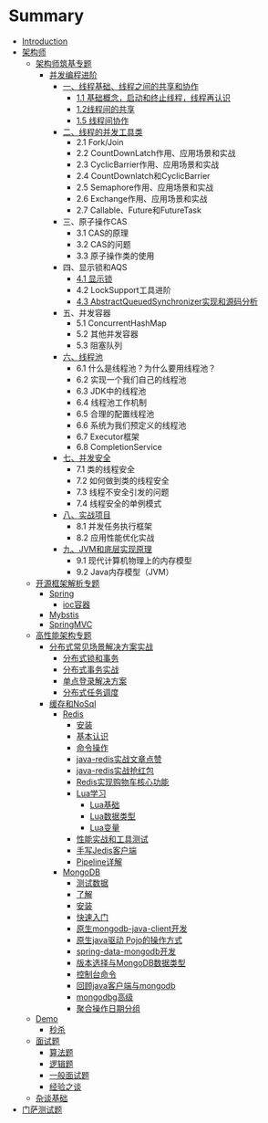 # Summary

* [Introduction](README.md)
* [架构师](jia-gou-shi.md)
  * [架构师筑基专题](chapter1.md)
    * [并发编程进阶](chapter1/bing-fa-bian-cheng-jin-jie.md)
      * [一、线程基础、线程之间的共享和协作](chapter1/bing-fa-bian-cheng-jin-jie/xian-cheng-ji-chu-3001-xian-cheng-zhi-jian-de-gong-xiang-he-xie-zuo.md)
        * [1.1 基础概念，启动和终止线程，线程再认识](chapter1/bing-fa-bian-cheng-jin-jie/xian-cheng-ji-chu-3001-xian-cheng-zhi-jian-de-gong-xiang-he-xie-zuo/ji-chu-gai-nian.md)
        * [1.2线程间的共享](chapter1/bing-fa-bian-cheng-jin-jie/xian-cheng-ji-chu-3001-xian-cheng-zhi-jian-de-gong-xiang-he-xie-zuo/xian-cheng-jian-de-gong-xiang.md)
        * [1.5 线程间协作](chapter1/bing-fa-bian-cheng-jin-jie/xian-cheng-ji-chu-3001-xian-cheng-zhi-jian-de-gong-xiang-he-xie-zuo/xian-cheng-jian-xie-zuo.md)
      * [二、线程的并发工具类](chapter1/bing-fa-bian-cheng-jin-jie/er-3001-xian-cheng-de-bing-fa-gong-ju-lei.md)
        * 2.1 Fork/Join
        * 2.2 CountDownLatch作用、应用场景和实战
        * 2.3 CyclicBarrier作用、应用场景和实战
        * 2.4 CountDownlatch和CyclicBarrier
        * 2.5 Semaphore作用、应用场景和实战
        * 2.6 Exchange作用、应用场景和实战
        * 2.7 Callable、Future和FutureTask
      * 三、原子操作CAS
        * 3.1 CAS的原理
        * 3.2 CAS的问题
        * 3.3 原子操作类的使用
      * 四、显示锁和AQS
        * [4.1 显示锁](chapter1/bing-fa-bian-cheng-jin-jie/xian-shi-suo.md)
        * 4.2 LockSupport工具进阶
        * [4.3 AbstractQueuedSynchronizer实现和源码分析](chapter1/bing-fa-bian-cheng-jin-jie/43-abstractqueuedsynchronizershi-zhan.md)
      * 五、并发容器
        * 5.1 ConcurrentHashMap
        * 5.2 其他并发容器
        * 5.3 阻塞队列
      * [六、线程池](chapter1/bing-fa-bian-cheng-jin-jie/liu-3001-xian-cheng-chi.md)
        * 6.1 什么是线程池？为什么要用线程池？
        * 6.2 实现一个我们自己的线程池
        * 6.3 JDK中的线程池
        * 6.4 线程池工作机制
        * 6.5 合理的配置线程池
        * 6.6 系统为我们预定义的线程池
        * 6.7 Executor框架
        * 6.8 CompletionService
      * [七、并发安全](chapter1/bing-fa-bian-cheng-jin-jie/qi-3001-bing-fa-an-quan.md)
        * 7.1 类的线程安全
        * 7.2 如何做到类的线程安全
        * 7.3 线程不安全引发的问题
        * 7.4 线程安全的单例模式
      * [八、实战项目](chapter1/bing-fa-bian-cheng-jin-jie/ba-3001-shi-zhan-xiang-mu.md)
        * 8.1 并发任务执行框架
        * 8.2 应用性能优化实战
      * [九、JVM和底层实现原理](chapter1/bing-fa-bian-cheng-jin-jie/jiu-3001-jvm-he-di-ceng-shi-xian-yuan-li.md)
        * 9.1 现代计算机物理上的内存模型
        * 9.2 Java内存模型（JVM）
  * [开源框架解析专题](kai-yuan-kuang-jia-jie-xi-zhuan-ti.md)
    * [Spring](kai-yuan-kuang-jia-jie-xi-zhuan-ti/spring.md)
      * [ioc容器](kai-yuan-kuang-jia-jie-xi-zhuan-ti/spring5.md)
    * [Mybstis](kai-yuan-kuang-jia-jie-xi-zhuan-ti/mybstis.md)
    * [SpringMVC](kai-yuan-kuang-jia-jie-xi-zhuan-ti/springmvc.md)
  * [高性能架构专题](chapter1/gao-xing-neng-jia-gou-zhuan-ti.md)
    * [分布式常见场景解决方案实战](chapter1/fen-bu-shi-chang-jian-chang-jing-jie-jue-fang-an-shi-zhan.md)
      * [分布式锁和事务](chapter1/fen-bu-shi-chang-jian-chang-jing-jie-jue-fang-an-shi-zhan/fen-bu-shi-shi-wu-he-suo.md)
      * [分布式事务实战](chapter1/fen-bu-shi-chang-jian-chang-jing-jie-jue-fang-an-shi-zhan/fen-bu-shi-shi-wu-shi-zhan.md)
      * [单点登录解决方案](chapter1/fen-bu-shi-chang-jian-chang-jing-jie-jue-fang-an-shi-zhan/dan-dian-deng-lu.md)
      * [分布式任务调度](chapter1/fen-bu-shi-chang-jian-chang-jing-jie-jue-fang-an-shi-zhan/fen-bu-shi-ren-wu-diao-du.md)
    * [缓存和NoSql](chapter1/huancun-he-nosql.md)
      * [Redis](chapter1/redisbasic.md)
        * [安装](chapter1/an-zhuang.md)
        * [基本认识](chapter1/redis.md)
        * [命令操作](chapter1/ming-ling-cao-zuo.md)
        * [java-redis实战文章点赞](chapter1/javake-hu-duan-shi-zhan.md)
        * [java-redis实战抢红包](chapter1/java-redisshi-zhan-qiang-hong-bao.md)
        * [Redis实现购物车核心功能](chapter1/redisshi-xian-gou-wu-che-he-xin-gong-neng.md)
        * [Lua学习](chapter1/luaxue-xi.md)
          * [Lua基础](chapter1/luayu-yan-xue-xi.md)
          * [Lua数据类型](chapter1/luashu-ju-lei-xing.md)
          * [Lua变量](chapter1/luabian-liang.md)
        * [性能实战和工具测试](chapter1/xing-neng-shi-zhan-he-gong-ju-ce-shi.md)
        * [手写Jedis客户端](chapter1/shou-xie-jedis-ke-hu-duan.md)
        * [Pipeline详解](chapter1/pipelinexiang-jie.md)
      * [MongoDB](chapter1/mongodb.md)
        * [测试数据](chapter1/mongodb/ce-shi-shu-ju.md)
        * [了解](chapter1/mongodb/ru-men.md)
        * [安装](chapter1/mongodb/an-zhuang.md)
        * [快速入门](chapter1/mongodb/kuai-su-ru-men.md)
        * [原生mongodb-java-client开发](chapter1/mongodb/yuan-sheng-mongodb-java-client-kai-fa.md)
        * [原生java驱动 Pojo的操作方式](chapter1/mongodb/yuan-sheng-java-qu-dong-pojo-de-cao-zuo-fang-shi.md)
        * [spring-data-mongodb开发](chapter1/mongodb/spring-data-mongodbkai-fa.md)
        * [版本选择与MongoDB数据类型](chapter1/mongodb/ban-ben-xuan-ze-yu-mongodb-shu-ju-lei-xing.md)
        * [控制台命令](chapter1/mongodb/kong-zhi-tai-ming-ling.md)
        * [回顾java客户端与mongodb](chapter1/mongodb/hui-gu-java-ke-hu-duan-yu-mongodb.md)
        * [mongodbg高级](chapter1/mongodb/mongodbggao-ji.md)
        * [聚合操作日期分组](chapter1/mongodb/ju-he-cao-zuo-ri-qi-fen-zu.md)
  * [Demo](demo.md)
    * [秒杀](miao-sha.md)
  * [面试题](chapter1/mian-shi-ti.md)
    * [算法题](chapter1/mian-shi-ti/suan-fa-ti.md)
    * [逻辑题](chapter1/mian-shi-ti/luo-ji-ti.md)
    * [一般面试题](chapter1/mian-shi-ti/yi-ban-mian-shi-ti-2.md)
    * [经验之谈](chapter1/mian-shi-ti/jing-yan-zhi-tan.md)
  * [杂谈基础](chapter1/ji-chu.md)
* [门萨测试题](men-sa-ce-shi-ti.md)

